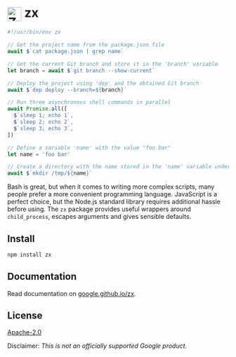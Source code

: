 <h1><img src="https://google.github.io/zx/img/logo.svg" alt="Zx logo" height="32" valign="middle"> zx</h1>

```js
#!/usr/bin/env zx

// Get the project name from the package.json file
await $`cat package.json | grep name`

// Get the current Git branch and store it in the 'branch' variable
let branch = await $`git branch --show-current`

// Deploy the project using 'dep' and the obtained Git branch
await $`dep deploy --branch=${branch}`

// Run three asynchronous shell commands in parallel
await Promise.all([
  $`sleep 1; echo 1`,
  $`sleep 2; echo 2`,
  $`sleep 3; echo 3`,
])

// Define a variable 'name' with the value "foo bar"
let name = 'foo bar'

// Create a directory with the name stored in the 'name' variable under /tmp
await $`mkdir /tmp/${name}`
```

Bash is great, but when it comes to writing more complex scripts,
many people prefer a more convenient programming language.
JavaScript is a perfect choice, but the Node.js standard library
requires additional hassle before using. The `zx` package provides
useful wrappers around `child_process`, escapes arguments and
gives sensible defaults.

## Install

```bash
npm install zx
```

## Documentation

Read documentation on [google.github.io/zx](https://google.github.io/zx/).

## License

[Apache-2.0](LICENSE)

Disclaimer: _This is not an officially supported Google product._
